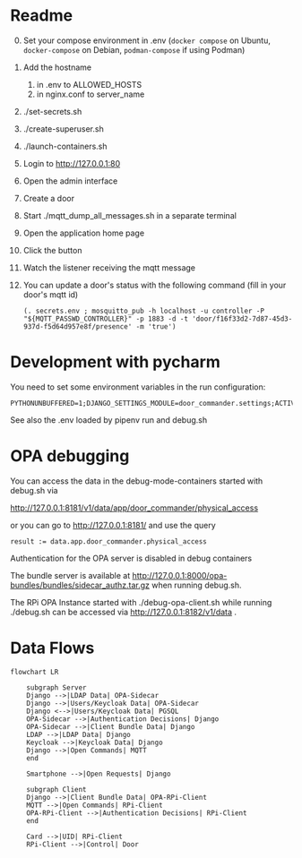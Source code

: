 # Readme

0. Set your compose environment in .env (`docker compose` on Ubuntu, `docker-compose` on Debian, `podman-compose` if using Podman)
1. Add the hostname 
   1. in .env to ALLOWED_HOSTS
   2. in nginx.conf to server_name
2. ./set-secrets.sh
3. ./create-superuser.sh
4. ./launch-containers.sh
5. Login to http://127.0.0.1:80
6. Open the admin interface
7. Create a door
8. Start ./mqtt_dump_all_messages.sh in a separate terminal
9. Open the application home page
10. Click the button
11. Watch the listener receiving the mqtt message
12. You can update a door's status with the following command (fill in your door's mqtt id)

    ```(. secrets.env ; mosquitto_pub -h localhost -u controller -P "${MQTT_PASSWD_CONTROLLER}" -p 1883 -d -t 'door/f16f33d2-7d87-45d3-937d-f5d64d957e8f/presence' -m 'true')```

# Development with pycharm
You need to set some environment variables in the run configuration:

```
PYTHONUNBUFFERED=1;DJANGO_SETTINGS_MODULE=door_commander.settings;ACTIVATE_DEBUG_MODE=active;OPA_URL=http://localhost:8181/
```

See also the .env loaded by pipenv run and debug.sh

# OPA debugging
You can access the data in the debug-mode-containers started with debug.sh via 

http://127.0.0.1:8181/v1/data/app/door_commander/physical_access

or you can go to http://127.0.0.1:8181/ and use the query

```
result := data.app.door_commander.physical_access
```

Authentication for the OPA server is disabled in debug containers

The bundle server is available at http://127.0.0.1:8000/opa-bundles/bundles/sidecar_authz.tar.gz when running debug.sh.

The RPi OPA Instance started with ./debug-opa-client.sh while running ./debug.sh can be accessed via http://127.0.0.1:8182/v1/data .


# Data Flows

```mermaid
flowchart LR
    
    subgraph Server
    Django -->|LDAP Data| OPA-Sidecar 
    Django -->|Users/Keycloak Data| OPA-Sidecar
    Django <-->|Users/Keycloak Data| PGSQL
    OPA-Sidecar -->|Authentication Decisions| Django
    OPA-Sidecar -->|Client Bundle Data| Django
    LDAP -->|LDAP Data| Django
    Keycloak -->|Keycloak Data| Django
    Django -->|Open Commands| MQTT
    end
    
    Smartphone -->|Open Requests| Django
    
    subgraph Client
    Django -->|Client Bundle Data| OPA-RPi-Client
    MQTT -->|Open Commands| RPi-Client 
    OPA-RPi-Client -->|Authentication Decisions| RPi-Client
    end

    Card -->|UID| RPi-Client
    RPi-Client -->|Control| Door
```
